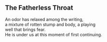 The Fatherless Throat
---------------------
An odor has relaxed among the writing,  
a mixture of rotten stump and body, a playing  
well that brings fear.  
He is under us at this moment of first continuing.  
